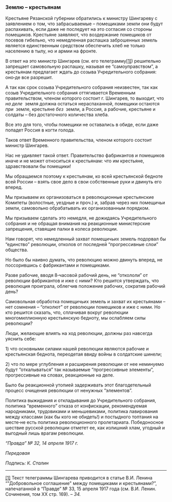 ### Землю – крестьянам

Крестьяне Рязанской губернии обратились к министру Шингареву с заявлением о том, что забрасываемые – помещиками земли они будут распахивать, если даже не последует на это согласия со стороны помещиков. Крестьяне заявляют, что воздержание помещиков от посевов гибельно, что немедленная распашка заброшенных земель является единственным средством обеспечить хлеб не только населению в тылу, но и армии на фронте.

В ответ на это министр Шингарев (см. его телеграмму[[1]](#_ftn1)) решительно запрещает самовольную распашку, называя ее “самоуправством”, а крестьянам предлагает ждать до созыва Учредительного собрания: оно‑де все разрешит.

А так как срок созыва Учредительного собрания неизвестен, так как созыв Учредительного собрания оттягивается Временным правительством, членом которого состоит г. Шингарев, то выходит, что _на деле_  земля должна остаться нераспаханной, помещики остаются _при_  земле, крестьяне _без_  земли, а Россия, а рабочие, крестьяне и солдаты – без достаточного количества хлеба.

Все это для того, чтобы помещики не оставались в обиде, если даже попадет Россия в когти голода.

Таков ответ Временного правительства, членом которого состоит министр Шингарев.

Нас не удивляет такой ответ. Правительство фабрикантов и помещиков иначе и не может относиться к крестьянам: что им крестьяне, здравствовали бы помещики!

Мы обращаемся поэтому к крестьянам, ко всей крестьянской бедноте всей России – взять свое дело в свои собственные руки и двинуть его вперед.

Мы призываем их организоваться в революционные крестьянские Комитеты (волостные, уездные и проч.) и, забрав через них помещичьи земли, самовольно обрабатывать их организованным порядком.

Мы призываем сделать это немедля, не дожидаясь Учредительного собрания и не обращая внимания на реакционные министерские запрещения, ставящие палки в колеса революции.

Нам говорят, что немедленный захват помещичьих земель подорвал бы “единство” революции, отколов от последней “прогрессивные слои” общества.

Но было бы наивно думать, что революцию можно двинуть вперед, не поссорившись с фабрикантами и помещиками.

Разве рабочие, вводя 8‑часовой рабочий день, не “откололи” от революции фабрикантов и иже с ними? Кто решится утверждать, что революция проиграла, облегчив положение рабочих, сократив рабочий день?

Самовольная обработка помещичьих земель и захват их крестьянами – нет сомнения – “отколют” от революции помещиков и иже с ними. Но кто решится сказать, что, сплачивая вокруг революции многомиллионную крестьянскую бедноту, мы ослабляем силы революции?

Люди, желающие влиять на ход революции, должны раз навсегда уяснить себе:

1) что основными силами нашей революции являются рабочие и крестьянская беднота, переодетая ввиду войны в солдатские шинели;

2) что по мере углубления и расширения революции от нее неминуемо будут “откалываться” так называемые “прогрессивные элементы”, прогрессивные на словах, реакционные на деле.

Было бы реакционной утопией задерживать этот благодетельный процесс очищения революции от ненужных “элементов”.

Политика выжидания и откладывания до Учредительного собрания, политика “временного” отказа от конфискации, рекомендуемая народниками, трудовиками и меньшевиками, политика лавирования между классами (как бы кого не обидеть!) и постыдного топтания на месте‑не есть политика революционного пролетариата. Победоносное шествие русской революции отметет ее, как излишний хлам, угодный и выгодный лишь врагам революции.

_“Правда” №_ _32, 14 апреля 1917_ _г._

_Передовая_

_Подпись: К. Сталин_

  

---

[[1]](#_ftnref1) Текст телеграммы Шингарева приводится в статье В.И. Ленина “"Добровольное соглашение" между помещиками и крестьянами?”, напечатанной в “Правде” № 33, 15 апреля 1917 года (см. В.И. Ленин. Сочинения, том XX стр. 169). – _34._